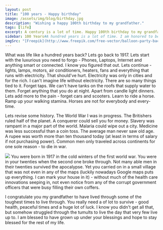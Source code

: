 ```yaml
---
layout: post
title: "100 years - Happy birthday"
image: /assets/img/blog/birthday.jpg
description: "Wishing a happy 100th birthday to my grandfather."
tags: [life]
excerpt: A century is a lot of time. Happy 100th birthday to my grandfather. It is a feat.
sidebar: 100 Years#A hundred years is a lot of time. I am honored to be attending the 100th birthday of my grandfather. It is a feat as well as a feast to remember. A lot has changed in the last century. A lot will in the next one. It is a feat that you lived so long. Congratulations.
imgSrc: "[Freepik](http://www.freepik.com/free-vector/balloon-party-background_780957.htm)"
---
```


What was life like a hundred years back? Lets go back to 1917. Lets start with the luxurious you need to forgo - Phones, Laptops, Internet and anything smart or connected. I know you figured that out. Lets continue - lights, lamps, motors, air conditioners, heaters, fans and everything that runs with electricity. That should've hurt. Electricity was only in cities and for the rich. I can't imagine life without electricity. There are so many things tied to it. Forget taps. We can't have tanks on the roofs that supply water to them. Forget anything that you do at night. Apart from candle light dinners. Lets add more to the pain - forget cars and scooters. Learn to ride a horse. Ramp up your walking stamina. Horses are not for everybody and every-time.

Lets revise some history. The World War I was in progress. The Britishers ruled half of the planet. A conquerer could sell you for money. Slavery was rampant in a major part of the world. Malaria could wipe out a city. Medicine was less successful than a coin toss. The average man never saw old age. A rupee was worth more than ten thousand today (at least in terms of salary if not purchasing power). Common men only traveled across continents for one sole reason - to die in war.

<img class="col-md-12 col-lg-6 img-fluid rounded" src="{{ site.url }}/assets/img/blog/babaji.jpg">
You were born in 1917 in the cold winters of the first world war. You were in your twenties when the second one broke through. Not many able men in their twenties survived the apocalypse. Yet you carried on in a small village that was not even in any of the maps (luckily nowadays Google maps puts up everything. I can mark your house in it) - without much of the health care innovations seeping in, not even notice from any of the corrupt government officers that were busy filling their own coffers.

I congratulate you my grandfather to have lived through some of the toughest times to live through. You really need a of lot to survive - good health, peaceful times and a huge lot of luck. I know you didn't get all that, but somehow struggled through the tumults to live the day that very few live up to. I am blessed to have grown up under your blessings and hope to stay blessed for the rest of my life.